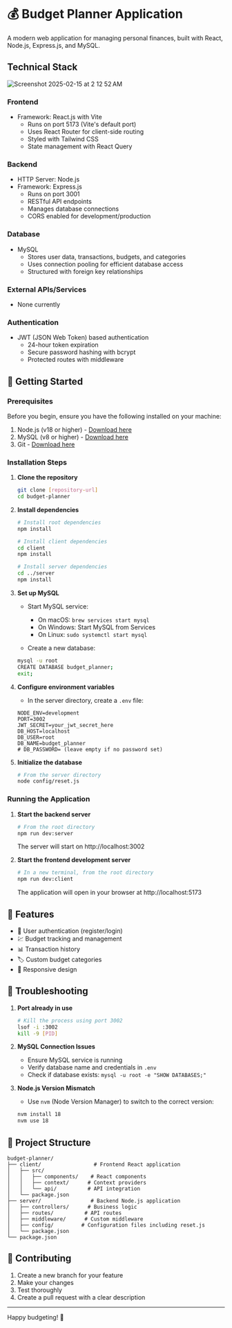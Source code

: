 # 💰 Budget Planner Application

A modern web application for managing personal finances, built with React, Node.js, Express.js, and MySQL.

## Technical Stack

![Screenshot 2025-02-15 at 2 12 52 AM](https://github.com/user-attachments/assets/132de664-3e6f-4ccb-973f-2baa8d335052)

### Frontend
- Framework: React.js with Vite
  - Runs on port 5173 (Vite's default port)
  - Uses React Router for client-side routing
  - Styled with Tailwind CSS
  - State management with React Query

### Backend
- HTTP Server: Node.js
- Framework: Express.js
  - Runs on port 3001
  - RESTful API endpoints
  - Manages database connections
  - CORS enabled for development/production

### Database
- MySQL
  - Stores user data, transactions, budgets, and categories
  - Uses connection pooling for efficient database access
  - Structured with foreign key relationships

### External APIs/Services
- None currently

### Authentication
- JWT (JSON Web Token) based authentication
  - 24-hour token expiration
  - Secure password hashing with bcrypt
  - Protected routes with middleware

## 🚀 Getting Started


### Prerequisites

Before you begin, ensure you have the following installed on your machine:

1. Node.js (v18 or higher) - [Download here](https://nodejs.org/)
2. MySQL (v8 or higher) - [Download here](https://dev.mysql.com/downloads/)
3. Git - [Download here](https://git-scm.com/downloads)

### Installation Steps

1. **Clone the repository**
   ```bash
   git clone [repository-url]
   cd budget-planner
   ```

2. **Install dependencies**
   ```bash
   # Install root dependencies
   npm install

   # Install client dependencies
   cd client
   npm install

   # Install server dependencies
   cd ../server
   npm install
   ```

3. **Set up MySQL**
   - Start MySQL service:
     - On macOS: `brew services start mysql`
     - On Windows: Start MySQL from Services
     - On Linux: `sudo systemctl start mysql`
   
   - Create a new database:
   ```bash
   mysql -u root
   CREATE DATABASE budget_planner;
   exit;
   ```

4. **Configure environment variables**
   - In the server directory, create a `.env` file:
   ```env
   NODE_ENV=development
   PORT=3002
   JWT_SECRET=your_jwt_secret_here
   DB_HOST=localhost
   DB_USER=root
   DB_NAME=budget_planner
   # DB_PASSWORD= (leave empty if no password set)
   ```

5. **Initialize the database**
   ```bash
   # From the server directory
   node config/reset.js
   ```

### Running the Application

1. **Start the backend server**
   ```bash
   # From the root directory
   npm run dev:server
   ```
   The server will start on http://localhost:3002

2. **Start the frontend development server**
   ```bash
   # In a new terminal, from the root directory
   npm run dev:client
   ```
   The application will open in your browser at http://localhost:5173

## 🎯 Features

- 👤 User authentication (register/login)
- 💹 Budget tracking and management
- 📊 Transaction history
- 🏷️ Custom budget categories
- 📱 Responsive design

## 🔧 Troubleshooting

1. **Port already in use**
   ```bash
   # Kill the process using port 3002
   lsof -i :3002
   kill -9 [PID]
   ```

2. **MySQL Connection Issues**
   - Ensure MySQL service is running
   - Verify database name and credentials in `.env`
   - Check if database exists: `mysql -u root -e "SHOW DATABASES;"`

3. **Node.js Version Mismatch**
   - Use `nvm` (Node Version Manager) to switch to the correct version:
   ```bash
   nvm install 18
   nvm use 18
   ```

## 📁 Project Structure

```
budget-planner/
├── client/                 # Frontend React application
│   ├── src/
│   │   ├── components/    # React components
│   │   ├── context/      # Context providers
│   │   └── api/          # API integration
│   └── package.json
├── server/                # Backend Node.js application
│   ├── controllers/      # Business logic
│   ├── routes/          # API routes
│   ├── middleware/      # Custom middleware
│   ├── config/         # Configuration files including reset.js
│   └── package.json
└── package.json
```

## 🤝 Contributing

1. Create a new branch for your feature
2. Make your changes
3. Test thoroughly
4. Create a pull request with a clear description

---
Happy budgeting! 🎉 
